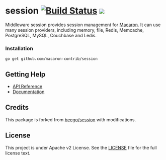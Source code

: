 session [![Build Status](https://drone.io/github.com/macaron-contrib/session/status.png)](https://drone.io/github.com/macaron-contrib/session/latest) [![](http://gocover.io/_badge/github.com/macaron-contrib/session)](http://gocover.io/github.com/macaron-contrib/session)
=======

Middleware session provides session management for [Macaron](https://github.com/Unknwon/macaron). It can use many session providers, including memory, file, Redis, Memcache, PostgreSQL, MySQL, Couchbase and Ledis.

### Installation

	go get github.com/macaron-contrib/session
	
## Getting Help

- [API Reference](https://gowalker.org/github.com/macaron-contrib/session)
- [Documentation](http://macaron.gogs.io/docs/middlewares/session)

## Credits

This package is forked from [beego/session](https://github.com/astaxie/beego/tree/master/session) with modifications.

## License

This project is under Apache v2 License. See the [LICENSE](LICENSE) file for the full license text.
